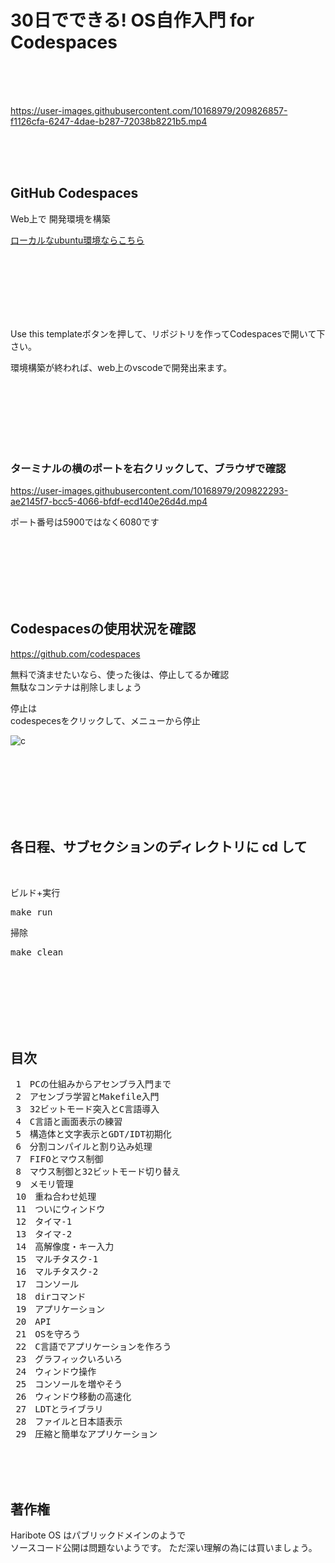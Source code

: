 # 30日でできる! OS自作入門 for Codespaces

<br><br><br>



https://user-images.githubusercontent.com/10168979/209826857-f1126cfa-6247-4dae-b287-72038b8221b5.mp4

<br><br><br>



## GitHub Codespaces

Web上で 開発環境を構築

[ローカルなubuntu環境ならこちら](https://github.com/kxkx5150/Haribote-OS-Linux)  

<br><br><br><br><br><br>

Use this templateボタンを押して、リポジトリを作ってCodespacesで開いて下さい。  

環境構築が終われば、web上のvscodeで開発出来ます。

<br><br><br><br><br><br>

### ターミナルの横のポートを右クリックして、ブラウザで確認


https://user-images.githubusercontent.com/10168979/209822293-ae2145f7-bcc5-4066-bfdf-ecd140e26d4d.mp4

ポート番号は5900ではなく6080です

<br><br><br><br><br><br>

## Codespacesの使用状況を確認

https://github.com/codespaces  

無料で済ませたいなら、使った後は、停止してるか確認  
無駄なコンテナは削除しましょう

停止は  
codespecesをクリックして、メニューから停止

![c](https://user-images.githubusercontent.com/10168979/209823266-8ae47f4e-f86e-44a7-a013-dd480fa6c3ad.png)



<br><br><br><br><br><br>

## 各日程、サブセクションのディレクトリに cd して

<br>

ビルド+実行

<pre>
make run
</pre>

掃除

<pre>
make clean
</pre>

<br><br><br><br><br><br>

## 目次

<pre>
 1　PCの仕組みからアセンブラ入門まで
 2　アセンブラ学習とMakefile入門
 3　32ビットモード突入とC言語導入
 4　C言語と画面表示の練習
 5　構造体と文字表示とGDT/IDT初期化
 6　分割コンパイルと割り込み処理
 7　FIFOとマウス制御
 8　マウス制御と32ビットモード切り替え
 9　メモリ管理
 10　重ね合わせ処理
 11　ついにウィンドウ
 12　タイマ-1
 13　タイマ-2
 14　高解像度・キー入力
 15　マルチタスク-1
 16　マルチタスク-2
 17　コンソール
 18　dirコマンド
 19　アプリケーション
 20　API
 21　OSを守ろう
 22　C言語でアプリケーションを作ろう
 23　グラフィックいろいろ
 24　ウィンドウ操作
 25　コンソールを増やそう
 26　ウィンドウ移動の高速化
 27　LDTとライブラリ
 28　ファイルと日本語表示
 29　圧縮と簡単なアプリケーション
</pre>

<br><br><br>

## 著作権

Haribote OS はパブリックドメインのようで  
ソースコード公開は問題ないようです。
ただ深い理解の為には買いましょう。

<br><br><br>
<br><br><br>
<br><br><br>
<br><br><br>
<br><br><br>

